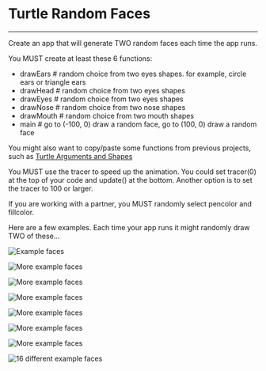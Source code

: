 # Turtle Random Faces
---

Create an app that will generate TWO random faces each time the app runs.

You MUST create at least these 6 functions:

  - drawEars # random choice from two eyes shapes. for example, circle ears or triangle ears
  - drawHead # random choice from two eyes shapes
  - drawEyes # random choice from two eyes shapes
  - drawNose # random choice from two nose shapes
  - drawMouth # random choice from two mouth shapes
  - main # go to (-100, 0) draw a random face, go to (100, 0) draw a random face

You might also want to copy/paste some functions from previous projects, such as [Turtle Arguments and Shapes](http://bradleycodeu.github.io/apcsp/turtleart/turtleArgumentsAndShapes/)

You MUST use the tracer to speed up the animation. You could set tracer(0) at the top of your code and update() at the bottom. Another option is to set the tracer to 100 or larger.

If you are working with a partner, you MUST randomly select pencolor and fillcolor.

Here are a few examples. Each time your app runs it might randomly draw TWO of these...

![Example faces](/randomFacesAnimation.gif)

![More example faces](/randomFaces06.png)

![More example faces](/randomFaces05.png)

![More example faces](/randomFaces04.png)

![More example faces](/randomFaces03.png)

![More example faces](/randomFaces02.png)

![More example faces](/randomFaces01.png)

![16 different example faces](/tweeExample.jpg)
  